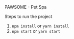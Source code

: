 PAWSOME - Pet Spa

Steps to run the project
1. `npm install` or `yarn install`
2. `npm start` or `yarn start`
